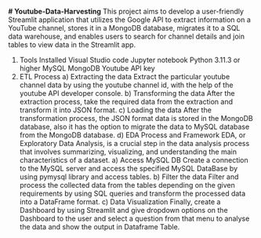 **# Youtube-Data-Harvesting**
 This project aims to develop a user-friendly Streamlit application that utilizes the Google API to extract information on a YouTube channel, stores it in a MongoDB database, migrates it to a SQL data warehouse, and enables users to search for channel details and join tables to view data in the Streamlit app.
1. Tools Installed
  Visual Studio code
  Jupyter notebook
  Python 3.11.3 or higher
  MySQL
  MongoDB
  Youtube API key
2. ETL Process
a) Extracting the data
Extract the particular youtube channel data by using the youtube channel id, with the help of the youtube API developer console.
b) Transforming the data
After the extraction process, take the required data from the extraction and transform it into JSON format.
c) Loading the data
After the transformation process, the JSON format data is stored in the MongoDB database, also it has the option to migrate the data to MySQL database from the MongoDB database.
d) EDA Process and Framework
EDA, or Exploratory Data Analysis, is a crucial step in the data analysis process that involves summarizing, visualizing, and understanding the main characteristics of a dataset.
  a) Access MySQL DB
  Create a connection to the MySQL server and access the specified MySQL DataBase by using pymysql library and access tables.
  b) Filter the data
  Filter and process the collected data from the tables depending on the given requirements by using SQL queries and transform the processed data into a DataFrame format.
  c) Data Visualization
  Finally, create a Dashboard by using Streamlit and give dropdown options on the Dashboard to the user and select a question from that menu to analyse the data and show the output in Dataframe Table.
